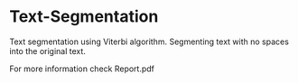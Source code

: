 # Text-Segmentation
Text segmentation using Viterbi algorithm.  Segmenting text with no spaces into the original text.

For more information check Report.pdf
